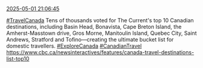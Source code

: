 [2025-05-01 21:06:45](https://mstdn.social/@hill_wanderer/114434611971228288)

<a href="https://mstdn.social/tags/TravelCanada" class="mention hashtag" rel="tag">#TravelCanada</a> Tens of thousands voted for The Current&#39;s top 10 Canadian destinations, including Basin Head, Bonavista, Cape Breton Island, the Amherst-Masstown drive, Gros Morne, Manitoulin Island, Quebec City, Saint Andrews, Stratford and Tofino—creating the ultimate bucket list for domestic travellers. <a href="https://mstdn.social/tags/ExploreCanada" class="mention hashtag" rel="tag">#ExploreCanada</a> <a href="https://mstdn.social/tags/CanadianTravel" class="mention hashtag" rel="tag">#CanadianTravel</a> <a href="https://www.cbc.ca/newsinteractives/features/canada-travel-destinations-list-top10" target="_blank" rel="nofollow noopener noreferrer" translate="no">https://www.cbc.ca/newsinteractives/features/canada-travel-destinations-list-top10</a>